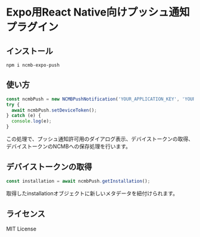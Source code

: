 # Expo用React Native向けプッシュ通知プラグイン

## インストール

```
npm i ncmb-expo-push
```

## 使い方

```js
const ncmbPush = new NCMBPushNotification('YOUR_APPLICATION_KEY', 'YOUR_CLIENT_KEY');
try {
  await ncmbPush.setDeviceToken();
} catch (e) {
  console.log(e);
}
```

この処理で、プッシュ通知許可用のダイアログ表示、デバイストークンの取得、デバイストークンのNCMBへの保存処理を行います。

## デバイストークンの取得

```js
const installation = await ncmbPush.getInstallation();
```

取得したinstallationオブジェクトに新しいメタデータを紐付けられます。

## ライセンス

MIT License
